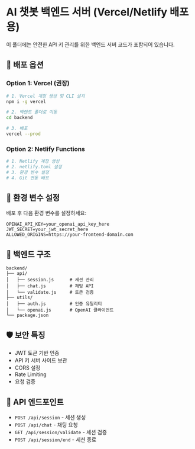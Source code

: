 # AI 챗봇 백엔드 서버 (Vercel/Netlify 배포용)

이 폴더에는 안전한 API 키 관리를 위한 백엔드 서버 코드가 포함되어 있습니다.

## 🚀 배포 옵션

### Option 1: Vercel (권장)
```bash
# 1. Vercel 계정 생성 및 CLI 설치
npm i -g vercel

# 2. 백엔드 폴더로 이동
cd backend

# 3. 배포
vercel --prod
```

### Option 2: Netlify Functions
```bash
# 1. Netlify 계정 생성
# 2. netlify.toml 설정
# 3. 환경 변수 설정
# 4. Git 연동 배포
```

## 🔐 환경 변수 설정

배포 후 다음 환경 변수를 설정하세요:

```env
OPENAI_API_KEY=your_openai_api_key_here
JWT_SECRET=your_jwt_secret_here
ALLOWED_ORIGINS=https://your-frontend-domain.com
```

## 📁 백엔드 구조

```
backend/
├── api/
│   ├── session.js      # 세션 관리
│   ├── chat.js         # 채팅 API
│   └── validate.js     # 토큰 검증
├── utils/
│   ├── auth.js         # 인증 유틸리티
│   └── openai.js       # OpenAI 클라이언트
└── package.json
```

## 🛡️ 보안 특징

- JWT 토큰 기반 인증
- API 키 서버 사이드 보관
- CORS 설정
- Rate Limiting
- 요청 검증

## 📝 API 엔드포인트

- `POST /api/session` - 세션 생성
- `POST /api/chat` - 채팅 요청
- `GET /api/session/validate` - 세션 검증
- `POST /api/session/end` - 세션 종료

